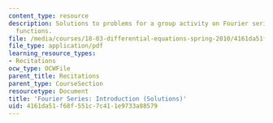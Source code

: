 ```yaml
---
content_type: resource
description: Solutions to problems for a group activity on Fourier series and periodic
  functions.
file: /media/courses/18-03-differential-equations-spring-2010/4161da51f68f551c7c411e9733a88579_MIT18_03S10_rec_13_sol.pdf
file_type: application/pdf
learning_resource_types:
- Recitations
ocw_type: OCWFile
parent_title: Recitations
parent_type: CourseSection
resourcetype: Document
title: 'Fourier Series: Introduction (Solutions)'
uid: 4161da51-f68f-551c-7c41-1e9733a88579
---
```

